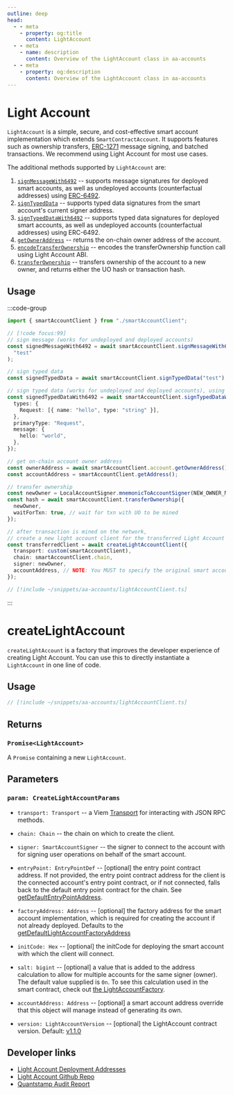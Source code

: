 ```yaml
---
outline: deep
head:
  - - meta
    - property: og:title
      content: LightAccount
  - - meta
    - name: description
      content: Overview of the LightAccount class in aa-accounts
  - - meta
    - property: og:description
      content: Overview of the LightAccount class in aa-accounts
---
```


# Light Account

`LightAccount` is a simple, secure, and cost-effective smart account implementation which extends `SmartContractAccount`. It supports features such as ownership transfers, [ERC-1271](https://eips.ethereum.org/EIPS/eip-1271) message signing, and batched transactions. We recommend using Light Account for most use cases.

The additional methods supported by `LightAccount` are:

1.  [`signMessageWith6492`](/packages/aa-accounts/light-account/signMessageWith6492) -- supports message signatures for deployed smart accounts, as well as undeployed accounts (counterfactual addresses) using [ERC-6492](https://eips.ethereum.org/EIPS/eip-6492).
2.  [`signTypedData`](/packages/aa-accounts/light-account/signTypedData) -- supports typed data signatures from the smart account's current signer address.
3.  [`signTypedDataWith6492`](/packages/aa-accounts/light-account/signTypedDataWith6492) -- supports typed data signatures for deployed smart accounts, as well as undeployed accounts (counterfactual addresses) using ERC-6492.
4.  [`getOwnerAddress`](/packages/aa-accounts/light-account/getOwnerAddress) -- returns the on-chain owner address of the account.
5.  [`encodeTransferOwnership`](/packages/aa-accounts/light-account/encodeTransferOwnership) -- encodes the transferOwnership function call using Light Account ABI.
6.  [`transferOwnership`](/packages/aa-accounts/light-account/actions/transferOwnership) -- transfers ownership of the account to a new owner, and returns either the UO hash or transaction hash.

## Usage

:::code-group

```ts [example.ts]
import { smartAccountClient } from "./smartAccountClient";

// [!code focus:99]
// sign message (works for undeployed and deployed accounts)
const signedMessageWith6492 = await smartAccountClient.signMessageWith6492(
  "test"
);

// sign typed data
const signedTypedData = await smartAccountClient.signTypedData("test");

// sign typed data (works for undeployed and deployed accounts), using
const signedTypedDataWith6492 = await smartAccountClient.signTypedDataWith6492({
  types: {
    Request: [{ name: "hello", type: "string" }],
  },
  primaryType: "Request",
  message: {
    hello: "world",
  },
});

// get on-chain account owner address
const ownerAddress = await smartAccountClient.account.getOwnerAddress();
const accountAddress = smartAccountClient.getAddress();

// transfer ownership
const newOwner = LocalAccountSigner.mnemonicToAccountSigner(NEW_OWNER_MNEMONIC);
const hash = await smartAccountClient.transferOwnership({
  newOwner,
  waitForTxn: true, // wait for txn with UO to be mined
});

// after transaction is mined on the network,
// create a new light account client for the transferred Light Account
const transferredClient = await createLightAccountClient({
  transport: custom(smartAccountClient),
  chain: smartAccountClient.chain,
  signer: newOwner,
  accountAddress, // NOTE: You MUST to specify the original smart account address to connect using the new owner/signer
});
```

```ts [smartAccountClient.ts]
// [!include ~/snippets/aa-accounts/lightAccountClient.ts]
```

:::

# createLightAccount

`createLightAccount` is a factory that improves the developer experience of creating Light Account. You can use this to directly instantiate a `LightAccount` in one line of code.

## Usage

```ts
// [!include ~/snippets/aa-accounts/lightAccountClient.ts]
```

## Returns

### `Promise<LightAccount>`

A `Promise` containing a new `LightAccount`.

## Parameters

### `param: CreateLightAccountParams`

- `transport: Transport` -- a Viem [Transport](https://viem.sh/docs/glossary/types#transport) for interacting with JSON RPC methods.

- `chain: Chain` -- the chain on which to create the client.

- `signer: SmartAccountSigner` -- the signer to connect to the account with for signing user operations on behalf of the smart account.

- `entryPoint: EntryPointDef` -- [optional] the entry point contract address. If not provided, the entry point contract address for the client is the connected account's entry point contract, or if not connected, falls back to the default entry point contract for the chain. See [getDefaultEntryPointAddress](/packages/aa-core/utils/getDefaultEntryPointAddress.html#getdefaultentrypointaddress).

- `factoryAddress: Address` -- [optional] the factory address for the smart account implementation, which is required for creating the account if not already deployed. Defaults to the [getDefaultLightAccountFactoryAddress](/packages/aa-accounts/utils/getDefaultLightAccountFactoryAddress.md)

- `initCode: Hex` -- [optional] the initCode for deploying the smart account with which the client will connect.

- `salt: bigint` -- [optional] a value that is added to the address calculation to allow for multiple accounts for the same signer (owner). The default value supplied is `0n`. To see this calculation used in the smart contract, check out [the LightAccountFactory](https://github.com/alchemyplatform/light-account/blob/main/src/LightAccountFactory.sol#L30).

- `accountAddress: Address` -- [optional] a smart account address override that this object will manage instead of generating its own.

- `version: LightAccountVersion` -- [optional] the LightAccount contract version. Default: [v1.1.0](https://github.com/alchemyplatform/light-account/releases/tag/v1.1.0)

## Developer links

- [Light Account Deployment Addresses](/smart-accounts/light-account/#deployment-addresses)
- [Light Account Github Repo](https://github.com/alchemyplatform/light-account)
- [Quantstamp Audit Report](https://github.com/alchemyplatform/light-account/blob/main/Quantstamp-Audit.pdf)

